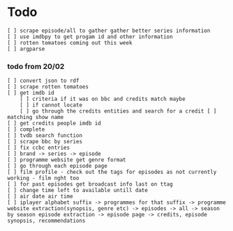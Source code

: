 # Todo

    [ ] scrape episode/all to gather gather better series information
    [ ] use imdbpy to get progam id and other information
    [ ] rotten tomatoes coming out this week
    [ ] argparse



### todo from 20/02


	[ ] convert json to rdf
	[ ] scrape rotten tomatoes
	[ ] get imdb id
		[ ] criteria if it was on bbc and credits match maybe
		[ ] if cannot locate
		[ ] go through the credits entities and search for a credit [ ] matching show name
	[ ] get credits people imdb id
	[ ] complete
	[ ] tvdb search function
	[ ] scrape bbc by series
	[ ] fix ccbc entries
	[ ] brand -> series -> episode
	[ ] programme website get genre format
	[ ] go through each episode page
	[ ] film profile - check out the tags for episodes as not currently working - film nght too
	[ ] for past episodes get broadcast info last on ttag
	[ ] change time left to available untill date
	[ ] air date air time
	[ ] iplayer alphabet suffix -> programmes for that suffix -> programme website extraction(synopsis, genre etc) -> episodes -> all -> season by season episode extraction -> episode page -> credits, episode synopsis, recommendations
